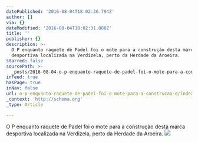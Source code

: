 ```yaml
---
datePublished: '2016-08-04T18:02:36.794Z'
author: []
via: {}
dateModified: '2016-08-04T18:02:31.080Z'
title: ''
publisher: {}
description: >-
  O P enquanto raquete de Padel foi o mote para a construção desta marca
  desportiva localizada na Verdizela, perto da Herdade da Aroeira. 
starred: false
sourcePath: >-
  _posts/2016-08-04-o-p-enquanto-raquete-de-padel-foi-o-mote-para-a-construcao-d.md
inFeed: true
hasPage: true
inNav: false
url: o-p-enquanto-raquete-de-padel-foi-o-mote-para-a-construcao-d/index.html
_context: 'http://schema.org'
_type: Article

---
```

O P enquanto raquete de Padel foi o mote para a construção desta marca desportiva localizada na Verdizela, perto da Herdade da Aroeira.
![](https://the-grid-user-content.s3-us-west-2.amazonaws.com/09445159-711d-4f52-9e90-69de56114d87.jpg)